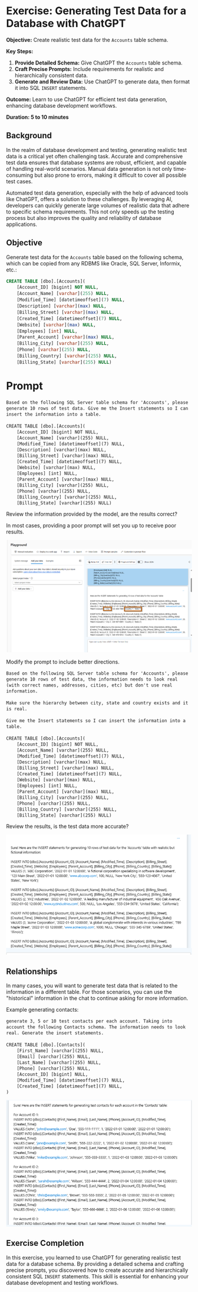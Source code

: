 # Exercise: Generating Test Data for a Database with ChatGPT


**Objective:** Create realistic test data for the `Accounts` table schema.

**Key Steps:**
1. **Provide Detailed Schema:** Give ChatGPT the `Accounts` table schema.
2. **Craft Precise Prompts:** Include requirements for realistic and hierarchically consistent data.
3. **Generate and Review Data:** Use ChatGPT to generate data, then format it into SQL `INSERT` statements.

**Outcome:** Learn to use ChatGPT for efficient test data generation, enhancing database development workflows.


**Duration: 5 to 10 minutes**


## Background
In the realm of database development and testing, generating realistic test data is a critical yet often challenging task. Accurate and comprehensive test data ensures that database systems are robust, efficient, and capable of handling real-world scenarios. Manual data generation is not only time-consuming but also prone to errors, making it difficult to cover all possible test cases.

Automated test data generation, especially with the help of advanced tools like ChatGPT, offers a solution to these challenges. By leveraging AI, developers can quickly generate large volumes of realistic data that adhere to specific schema requirements. This not only speeds up the testing process but also improves the quality and reliability of database applications.


## Objective

Generate test data for the `Accounts` table based on the following schema, which can be copied from any RDBMS like Oracle, SQL Server, Informix, etc.:

```sql
CREATE TABLE [dbo].[Accounts](
	[Account_ID] [bigint] NOT NULL,
	[Account_Name] [varchar](255) NULL,
	[Modified_Time] [datetimeoffset](7) NULL,
	[Description] [varchar](max) NULL,
	[Billing_Street] [varchar](max) NULL,
	[Created_Time] [datetimeoffset](7) NULL,
	[Website] [varchar](max) NULL,
	[Employees] [int] NULL,
	[Parent_Account] [varchar](max) NULL,
	[Billing_City] [varchar](255) NULL,
	[Phone] [varchar](255) NULL,
	[Billing_Country] [varchar](255) NULL,
	[Billing_State] [varchar](255) NULL)
```


# Prompt
```
Based on the following SQL Server table schema for 'Accounts', please generate 10 rows of test data. Give me the Insert statements so I can insert the information into a table.

CREATE TABLE [dbo].[Accounts](
	[Account_ID] [bigint] NOT NULL,
	[Account_Name] [varchar](255) NULL,
	[Modified_Time] [datetimeoffset](7) NULL,
	[Description] [varchar](max) NULL,
	[Billing_Street] [varchar](max) NULL,
	[Created_Time] [datetimeoffset](7) NULL,
	[Website] [varchar](max) NULL,
	[Employees] [int] NULL,
	[Parent_Account] [varchar](max) NULL,
	[Billing_City] [varchar](255) NULL,
	[Phone] [varchar](255) NULL,
	[Billing_Country] [varchar](255) NULL,
	[Billing_State] [varchar](255) NULL)

```
Review the information provided by the model, are the results correct?


In most cases, providing a poor prompt will set you up to receive  poor results.

![Incorrect Prompt](../../media/generate-test-data/test-data-incorrect.png)

Modify the prompt to include better directions.


```
Based on the following SQL Server table schema for 'Accounts', please generate 10 rows of test data, the information needs to look real (with correct names, addresses, cities, etc) but don't use real information. 

Make sure the hierarchy between city, state and country exists and it is real.

Give me the Insert statements so I can insert the information into a table.

CREATE TABLE [dbo].[Accounts](
	[Account_ID] [bigint] NOT NULL,
	[Account_Name] [varchar](255) NULL,
	[Modified_Time] [datetimeoffset](7) NULL,
	[Description] [varchar](max) NULL,
	[Billing_Street] [varchar](max) NULL,
	[Created_Time] [datetimeoffset](7) NULL,
	[Website] [varchar](max) NULL,
	[Employees] [int] NULL,
	[Parent_Account] [varchar](max) NULL,
	[Billing_City] [varchar](255) NULL,
	[Phone] [varchar](255) NULL,
	[Billing_Country] [varchar](255) NULL,
	[Billing_State] [varchar](255) NULL)

```

Review the results, is the test data more accurate?


![Correct Data](../../media/generate-test-data/test-data-correct.png)


## Relationships
In many cases, you will want to generate test data that is related to the information in a different table. For those scenarios, you can use the "historical" information in the chat to continue asking for more information.

Example generating contacts:
```
generate 3, 5 or 10 test contacts per each account. Taking into account the following Contacts schema. The information needs to look real. Generate the insert statements.

CREATE TABLE [dbo].[Contacts](
	[First_Name] [varchar](255) NULL,
	[Email] [varchar](255) NULL,
	[Last_Name] [varchar](255) NULL,
	[Phone] [varchar](255) NULL,
	[Account_ID] [bigint] NULL,
	[Modified_Time] [datetimeoffset](7) NULL,
	[Created_Time] [datetimeoffset](7) NULL,
)

```
![Relationships](../../media/generate-test-data/test-data-relationships.png)


## Exercise Completion
In this exercise, you learned to use ChatGPT for generating realistic test data for a database schema. By providing a detailed schema and crafting precise prompts, you discovered how to create accurate and hierarchically consistent SQL `INSERT` statements. This skill is essential for enhancing your database development and testing workflows.



